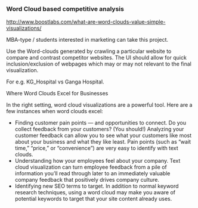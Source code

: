 ### Word Cloud based competitive analysis 

http://www.boostlabs.com/what-are-word-clouds-value-simple-visualizations/

MBA-type / students interested in marketing can take this project. 

Use the Word-clouds generated by crawling a particular website to compare and contrast competitor websites. The UI should allow for quick inclusion/exclusion of webpages which may or may not relevant to the final visualization. 

For e.g. KG_Hospital vs Ganga Hospital.

Where Word Clouds Excel for Businesses

In the right setting, word cloud visualizations are a powerful tool. Here are a few instances when word clouds excel:

- Finding customer pain points — and opportunities to connect. Do you collect feedback from your customers? (You should!) Analyzing your customer feedback can allow you to see what your customers like most about your business and what they like least. Pain points (such as “wait time,” “price,” or “convenience”) are very easy to identify with text clouds.
- Understanding how your employees feel about your company. Text cloud visualization can turn employee feedback from a pile of information you’ll read through later to an immediately valuable company feedback that positively drives company culture.
- Identifying new SEO terms to target. In addition to normal keyword research techniques, using a word cloud may make you aware of potential keywords to target that your site content already uses.
